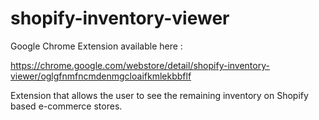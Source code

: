 # shopify-inventory-viewer
Google Chrome Extension available here :

https://chrome.google.com/webstore/detail/shopify-inventory-viewer/oglgfnmfncmdenmgcloaifkmlekbbflf

Extension that allows the user to see the remaining inventory on Shopify based e-commerce stores.


